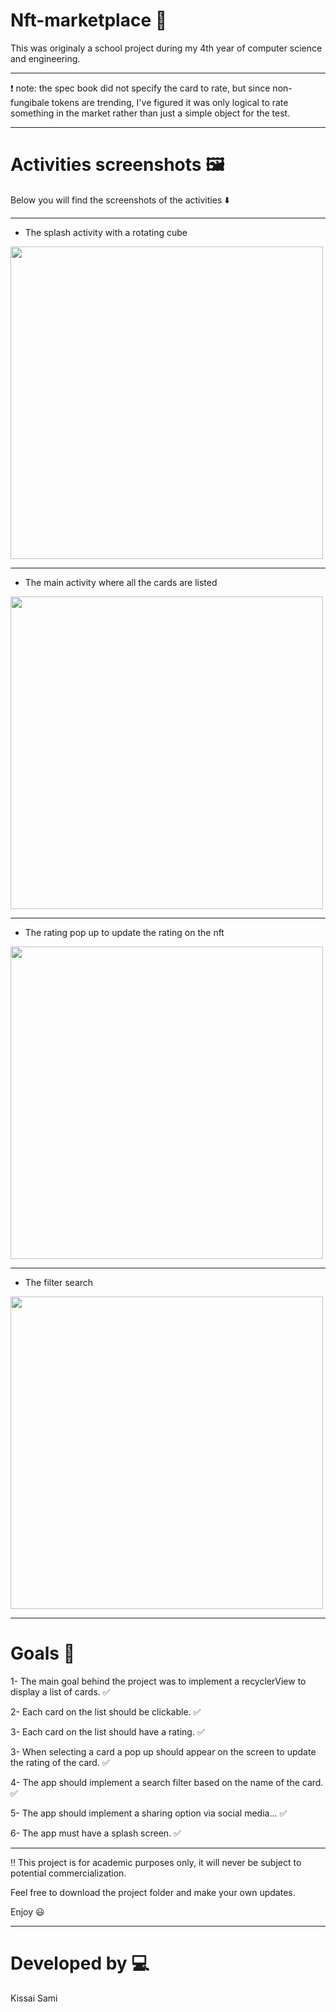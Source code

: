 # Nft-marketplace :mushroom:

This was originaly a school project during my 4th year of computer science and engineering.
*********************************************************************************************
❗ note: the spec book did not specify the card to rate, but since non-fungibale tokens are trending, I've figured it was only logical to rate something in the market rather than just a simple object for the test.
*********************************************************************************************
# Activities screenshots :framed_picture:

Below you will find the screenshots of the activities :arrow_down:

-----------------------------------------------
- The splash activity with a rotating cube

<img src="https://user-images.githubusercontent.com/67519040/159586331-df939442-f2f7-479f-81cf-7e62d937bc7a.png" width="500"/>

-----------------------------------------------
- The main activity where all the cards are listed

<img src="https://user-images.githubusercontent.com/67519040/159586401-f1c4677b-dd6b-438c-a230-01c57c699866.png" width="500"  />

-----------------------------------------------
- The rating pop up to update the rating on the nft

<img src="https://user-images.githubusercontent.com/67519040/159586409-f22e6cf2-192a-454c-8461-8735b7dfd878.png" width="500"  />

-----------------------------------------------
- The filter search

<img src="https://user-images.githubusercontent.com/67519040/159586447-8da53fc3-f1bc-4425-ba2b-02d18b6c961f.png" width="500"  />


*********************************************************************************************
# Goals 	:notebook_with_decorative_cover:

1- The main goal behind the project was to implement a recyclerView to display a list of cards. :white_check_mark:

2- Each card on the list should be clickable. :white_check_mark:

3- Each card on the list should have a rating. :white_check_mark:

3- When selecting a card a pop up should appear on the screen to update the rating of the card. :white_check_mark:

4- The app should implement a search filter based on the name of the card. :white_check_mark:

5-  The app should implement a sharing option via social media... :white_check_mark:

6- The app must have a splash screen. :white_check_mark:

*********************************************************************************************
:bangbang: This project is for academic purposes only, it will never be subject to potential commercialization.

Feel free to download the project folder and make your own updates.

Enjoy :smiley:

*********************************************************************************************
# Developed by :computer: 

Kissai Sami
